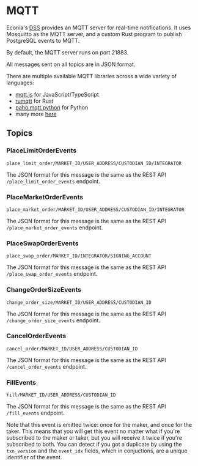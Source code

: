 # MQTT

Econia's [DSS](./data-service-stack.md) provides an MQTT server for real-time notifications.
It uses Mosquitto as the MQTT server, and a custom Rust program to publish PostgreSQL events to MQTT.

By default, the MQTT server runs on port 21883.

All messages sent on all topics are in JSON format.

There are multiple available MQTT libraries across a wide variety of languages:

- [mqtt.js](https://github.com/mqttjs/MQTT.js) for JavaScript/TypeScript
- [rumqtt](https://github.com/bytebeamio/rumqtt) for Rust
- [paho.mqtt.python](https://github.com/eclipse/paho.mqtt.python) for Python
- many more [here](https://github.com/eclipse?q=paho.mqtt)

## Topics

### PlaceLimitOrderEvents

`place_limit_order/MARKET_ID/USER_ADDRESS/CUSTODIAN_ID/INTEGRATOR`

The JSON format for this message is the same as the REST API `/place_limit_order_events` endpoint.

### PlaceMarketOrderEvents

`place_market_order/MARKET_ID/USER_ADDRESS/CUSTODIAN_ID/INTEGRATOR`

The JSON format for this message is the same as the REST API `/place_market_order_events` endpoint.

### PlaceSwapOrderEvents

`place_swap_order/MARKET_ID/INTEGRATOR/SIGNING_ACCOUNT`

The JSON format for this message is the same as the REST API `/place_swap_order_events` endpoint.

### ChangeOrderSizeEvents

`change_order_size/MARKET_ID/USER_ADDRESS/CUSTODIAN_ID`

The JSON format for this message is the same as the REST API `/change_order_size_events` endpoint.

### CancelOrderEvents

`cancel_order/MARKET_ID/USER_ADDRESS/CUSTODIAN_ID`

The JSON format for this message is the same as the REST API `/cancel_order_events` endpoint.

### FillEvents

`fill/MARKET_ID/USER_ADDRESS/CUSTODIAN_ID`

The JSON format for this message is the same as the REST API `/fill_events` endpoint.

Note that this event is emitted twice: once for the maker, and once for the taker.
This means that you will get this event no matter what if you're subscribed to the maker or taker, but you will receive it twice if you're subscribed to both.
You can detect if you got a duplicate by using the `txn_version` and the `event_idx` fields, which in conjuctions, are a unique identifier of the event.

